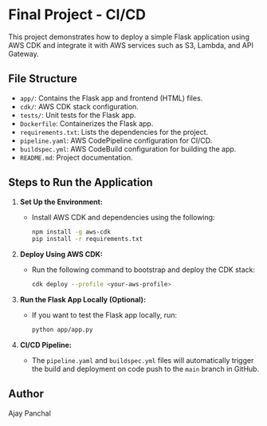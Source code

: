 # Final Project - CI/CD

This project demonstrates how to deploy a simple Flask application using AWS CDK and integrate it with AWS services such as S3, Lambda, and API Gateway.

## File Structure

- `app/`: Contains the Flask app and frontend (HTML) files.
- `cdk/`: AWS CDK stack configuration.
- `tests/`: Unit tests for the Flask app.
- `Dockerfile`: Containerizes the Flask app.
- `requirements.txt`: Lists the dependencies for the project.
- `pipeline.yaml`: AWS CodePipeline configuration for CI/CD.
- `buildspec.yml`: AWS CodeBuild configuration for building the app.
- `README.md`: Project documentation.

## Steps to Run the Application

1. **Set Up the Environment:**
   - Install AWS CDK and dependencies using the following:
     ```bash
     npm install -g aws-cdk
     pip install -r requirements.txt
     ```

2. **Deploy Using AWS CDK:**
   - Run the following command to bootstrap and deploy the CDK stack:
     ```bash
     cdk deploy --profile <your-aws-profile>
     ```

3. **Run the Flask App Locally (Optional):**
   - If you want to test the Flask app locally, run:
     ```bash
     python app/app.py
     ```

4. **CI/CD Pipeline:**
   - The `pipeline.yaml` and `buildspec.yml` files will automatically trigger the build and deployment on code push to the `main` branch in GitHub.

## Author

Ajay Panchal
